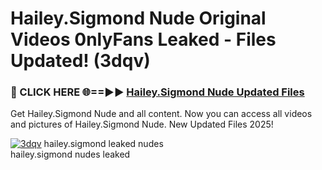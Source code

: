 # Hailey.Sigmond Nude Original Videos 0nlyFans Leaked - Files Updated! (3dqv)

<h3>🔴 CLICK HERE 🌐==►► <a href="https://tinyurl.com/52m3yx9h" rel="nofollow">Hailey.Sigmond Nude Updated Files</a></h3>

Get Hailey.Sigmond Nude and all content. Now you can access all videos and pictures of Hailey.Sigmond Nude. New Updated Files 2025!

[![3dqv](https://i.imgur.com/TnHtlc8.gif)](https://tinyurl.com/52m3yx9h)
hailey.sigmond leaked nudes<br>
hailey.sigmond nudes leaked